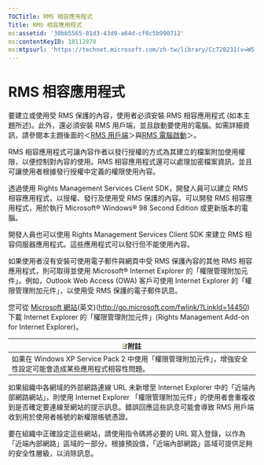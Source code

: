 ```yaml
---
TOCTitle: RMS 相容應用程式
Title: RMS 相容應用程式
ms:assetid: '30bb5565-81d3-43d9-a64d-cf0c5b990712'
ms:contentKeyID: 18112878
ms:mtpsurl: 'https://technet.microsoft.com/zh-tw/library/Cc720231(v=WS.10)'
---
```


RMS 相容應用程式
================

要建立或使用受 RMS 保護的內容，使用者必須安裝 RMS 相容應用程式 (如本主題所述)。此外，還必須安裝 RMS 用戶端，並且啟動要使用的電腦。如需詳細資訊，請參閱本主題後面的＜[RMS 用戶端](https://technet.microsoft.com/03294fa2-8350-430d-b4b0-03d5169937c2)＞與[RMS 電腦啟動](https://technet.microsoft.com/09a0d631-9860-477f-9d10-df61b3bfe125)＞。

RMS 相容應用程式可讓內容作者以發行授權的方式為其建立的檔案附加使用權限，以便控制對內容的使用。RMS 相容應用程式還可以處理加密檔案資訊，並且可讓使用者根據發行授權中定義的權限使用內容。

透過使用 Rights Management Services Client SDK，開發人員可以建立 RMS 相容應用程式，以授權、發行及使用受 RMS 保護的內容。可以開發 RMS 相容應用程式，用於執行 Microsoft® Windows® 98 Second Edition 或更新版本的電腦。

開發人員也可以使用 Rights Management Services Client SDK 來建立 RMS 相容伺服器應用程式。這些應用程式可以發行但不能使用內容。

如果使用者沒有安裝可使用電子郵件與網頁中受 RMS 保護內容的其他 RMS 相容應用程式，則可取得並使用 Microsoft® Internet Explorer 的「權限管理附加元件」。例如，Outlook Web Access (OWA) 客戶可使用 Internet Explorer 的「權限管理附加元件」，以使用受 RMS 保護的電子郵件訊息。

您可從 [Microsoft 網站](http://go.microsoft.com/fwlink/?linkid=14450)(英文)(http://go.microsoft.com/fwlink/?LinkId=14450) 下載 Internet Explorer 的「權限管理附加元件」(Rights Management Add-on for Internet Explorer)。

| ![](images/Cc720231.note(WS.10).gif)附註                                         |
|---------------------------------------------------------------------------------------------------------------|
| 如果在 Windows XP Service Pack 2 中使用「權限管理附加元件」，增強安全性設定可能會造成某些應用程式相容性問題。 |

如果組織中各網域的外部網路連線 URL 未新增至 Internet Explorer 中的「近端內部網路網站」，則使用 Internet Explorer 「權限管理附加元件」的使用者會重複收到是否確定要連線至網站的提示訊息。錯誤回應這些訊息可能會導致 RMS 用戶端收到用於使用者帳號的新權限帳號憑證。

要在組織中正確設定這些網站，請使用指令碼將必要的 URL 寫入登錄，以作為「近端內部網路」區域的一部分。根據預設值，「近端內部網路」區域可提供足夠的安全性層級，以消除訊息。
